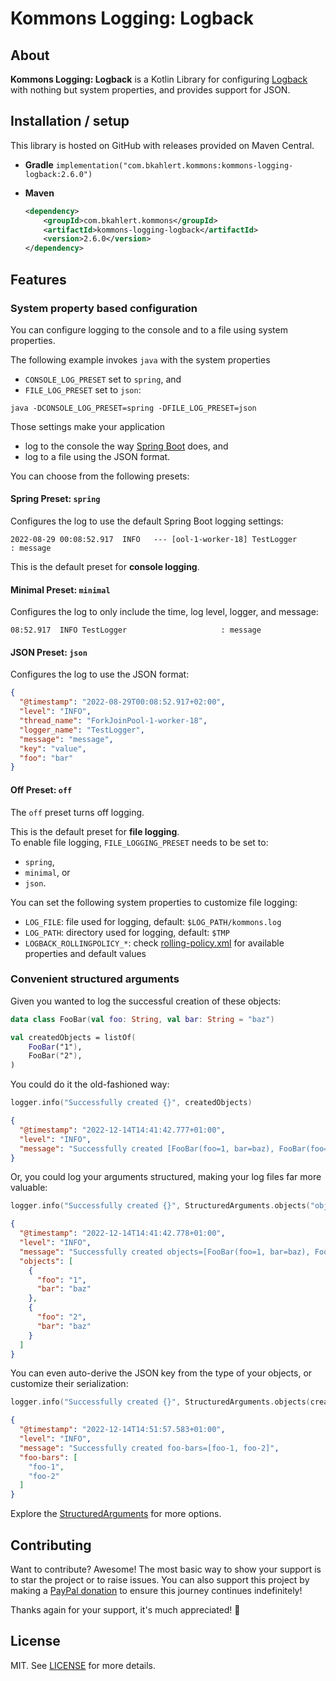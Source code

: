 # Kommons Logging: Logback

## About

**Kommons Logging: Logback** is a Kotlin Library for configuring [Logback](https://logback.qos.ch/) with
nothing but system properties, and provides support for JSON.

## Installation / setup

This library is hosted on GitHub with releases provided on Maven Central.

* **Gradle** `implementation("com.bkahlert.kommons:kommons-logging-logback:2.6.0")`

* **Maven**
  ```xml
  <dependency>
      <groupId>com.bkahlert.kommons</groupId>
      <artifactId>kommons-logging-logback</artifactId>
      <version>2.6.0</version>
  </dependency>
  ```

## Features

### System property based configuration

You can configure logging to the console and to a file using system properties.

The following example invokes `java` with the system properties

- `CONSOLE_LOG_PRESET` set to `spring`, and
- `FILE_LOG_PRESET` set to `json`:

```shell
java -DCONSOLE_LOG_PRESET=spring -DFILE_LOG_PRESET=json
```

Those settings make your application

- log to the console the way [Spring Boot](https://spring.io/projects/spring-boot/) does, and
- log to a file using the JSON format.

You can choose from the following presets:

#### Spring Preset: `spring`

Configures the log to use the default Spring Boot logging settings:

```log
2022-08-29 00:08:52.917  INFO   --- [ool-1-worker-18] TestLogger                               : message
```

This is the default preset for **console logging**.

#### Minimal Preset: `minimal`

Configures the log to only include the time, log level, logger, and message:

```log
08:52.917  INFO TestLogger                     : message
```

#### JSON Preset: `json`

Configures the log to use the JSON format:

```json
{
  "@timestamp": "2022-08-29T00:08:52.917+02:00",
  "level": "INFO",
  "thread_name": "ForkJoinPool-1-worker-18",
  "logger_name": "TestLogger",
  "message": "message",
  "key": "value",
  "foo": "bar"
}
```

#### Off Preset: `off`

The `off` preset turns off logging.

This is the default preset for **file logging**.  
To enable file logging, `FILE_LOGGING_PRESET` needs to be set to:

- `spring`,
- `minimal`, or
- `json`.

You can set the following system properties to customize file logging:

- `LOG_FILE`: file used for logging, default: `$LOG_PATH/kommons.log`
- `LOG_PATH`: directory used for logging, default: `$TMP`
- `LOGBACK_ROLLINGPOLICY_*`: check [rolling-policy.xml](src/jvmMain/resources/com/bkahlert/kommons/logging/logback/includes/rolling-policy.xml) for available
  properties and default values

### Convenient structured arguments

Given you wanted to log the successful creation of these objects:

```kotlin
data class FooBar(val foo: String, val bar: String = "baz")

val createdObjects = listOf(
    FooBar("1"),
    FooBar("2"),
)
```

You could do it the old-fashioned way:

```kotlin
logger.info("Successfully created {}", createdObjects)
```

```json
{
  "@timestamp": "2022-12-14T14:41:42.777+01:00",
  "level": "INFO",
  "message": "Successfully created [FooBar(foo=1, bar=baz), FooBar(foo=2, bar=baz)]"
}
```

Or, you could log your arguments structured, making your log files
far more valuable:

```kotlin
logger.info("Successfully created {}", StructuredArguments.objects("objects", createdObjects))
```

```json
{
  "@timestamp": "2022-12-14T14:41:42.778+01:00",
  "level": "INFO",
  "message": "Successfully created objects=[FooBar(foo=1, bar=baz), FooBar(foo=2, bar=baz)]",
  "objects": [
    {
      "foo": "1",
      "bar": "baz"
    },
    {
      "foo": "2",
      "bar": "baz"
    }
  ]
}
```

You can even auto-derive the JSON key from the type of your objects, or
customize their serialization:

```kotlin
logger.info("Successfully created {}", StructuredArguments.objects(createdObjects) { "foo-${it.foo}" })
```

```json
{
  "@timestamp": "2022-12-14T14:51:57.583+01:00",
  "level": "INFO",
  "message": "Successfully created foo-bars=[foo-1, foo-2]",
  "foo-bars": [
    "foo-1",
    "foo-2"
  ]
}
```

Explore the [StructuredArguments](src/jvmMain/kotlin/com/bkahlert/kommons/logging/logback/StructuredArguments.kt) for more options.


## Contributing

Want to contribute?
Awesome!
The most basic way to show your support is to star the project or to raise issues.
You can also support this project by making a [PayPal donation](https://www.paypal.me/bkahlert) to ensure this journey continues indefinitely!

Thanks again for your support, it's much appreciated! :pray:

## License

MIT. See [LICENSE](../../LICENSE) for more details.
